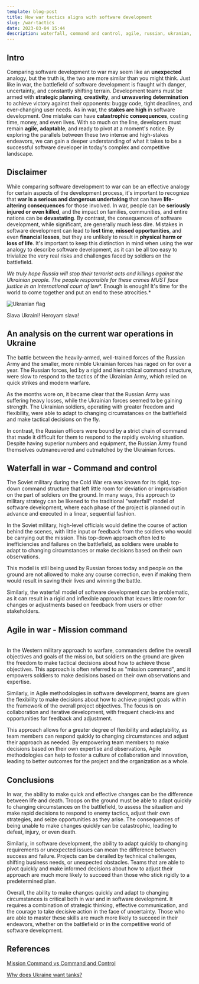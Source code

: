 ```yaml
---
template: blog-post
title: How war tactics aligns with software development
slug: /war-tactics
date: 2023-03-04 15:44
description: waterfall, command and control, agile, russian, ukranian, war, tactics, learn
---
```

## Intro

Comparing software development to war may seem like an **unexpected** analogy, but the truth is, the two are more similar than you might think. Just like in war, the battlefield of software development is fraught with danger, uncertainty, and constantly shifting terrain. Development teams must be armed with **strategic planning**, **creativity**, and **unwavering determination** to achieve victory against their opponents: buggy code, tight deadlines, and ever-changing user needs. As in war, the **stakes are high** in software development. One mistake can have **catastrophic consequences**, costing time, money, and even lives. With so much on the line, developers must remain **agile**, **adaptable**, and ready to pivot at a moment's notice. By exploring the parallels between these two intense and high-stakes endeavors, we can gain a deeper understanding of what it takes to be a successful software developer in today's complex and competitive landscape.

## Disclaimer

While comparing software development to war can be an effective analogy for certain aspects of the development process, it's important to recognize that **war is a serious and dangerous undertaking** that can have **life-altering consequences** for those involved. In war, people can be **seriously injured or even killed**, and the impact on families, communities, and entire nations can be **devastating**. By contrast, the consequences of software development, while significant, are generally much less dire. Mistakes in software development can lead to **lost time**, **missed opportunities**, and even **financial losses**, but they are unlikely to result in **physical harm or loss of life**. It's important to keep this distinction in mind when using the war analogy to describe software development, as it can be all too easy to trivialize the very real risks and challenges faced by soldiers on the battlefield.

*We truly hope Russia will stop their terrorist acts and killings against the Ukrainian people. The people responsible for these crimes MUST face justice in an international court of* law*. Enough is enough! It's time for the world to come together and put an end to these atrocities.*

![Ukranian flag](https://cdn.prgloo.com/media/4dee302d155b4c719ad83de470648d2a.jpg?width=100&height=150 "Ukranian flag")

Slava Ukraini! Heroyam slava!

## An analysis on the current war operations in Ukraine

The battle between the heavily-armed, well-trained forces of the Russian Army and the smaller, more nimble Ukrainian forces has raged on for over a year. The Russian forces, led by a rigid and hierarchical command structure, were slow to respond to the tactics of the Ukrainian Army, which relied on quick strikes and modern warfare. 

As the months wore on, it became clear that the Russian Army was suffering heavy losses, while the Ukrainian forces seemed to be gaining strength. The Ukrainian soldiers, operating with greater freedom and flexibility, were able to adapt to changing circumstances on the battlefield and make tactical decisions on the fly.

In contrast, the Russian officers were bound by a strict chain of command that made it difficult for them to respond to the rapidly evolving situation. Despite having superior numbers and equipment, the Russian Army found themselves outmaneuvered and outmatched by the Ukrainian forces.

## Waterfall in war - Command and control

The Soviet military during the Cold War era was known for its rigid, top-down command structure that left little room for deviation or improvisation on the part of soldiers on the ground. In many ways, this approach to military strategy can be likened to the traditional "waterfall" model of software development, where each phase of the project is planned out in advance and executed in a linear, sequential fashion.

In the Soviet military, high-level officials would define the course of action behind the scenes, with little input or feedback from the soldiers who would be carrying out the mission. This top-down approach often led to inefficiencies and failures on the battlefield, as soldiers were unable to adapt to changing circumstances or make decisions based on their own observations.

T﻿his model is still being used by Russian forces today and people on the ground are not allowed to make any course correction, even if making them would result in saving their lives and winning the battle.

Similarly, the waterfall model of software development can be problematic, as it can result in a rigid and inflexible approach that leaves little room for changes or adjustments based on feedback from users or other stakeholders.

## A﻿gile in war - Mission command

\
In the Western military approach to warfare, commanders define the overall objectives and goals of the mission, but soldiers on the ground are given the freedom to make tactical decisions about how to achieve those objectives. This approach is often referred to as "mission command", and it empowers soldiers to make decisions based on their own observations and expertise.

Similarly, in Agile methodologies in software development, teams are given the flexibility to make decisions about how to achieve project goals within the framework of the overall project objectives. The focus is on collaboration and iterative development, with frequent check-ins and opportunities for feedback and adjustment.

This approach allows for a greater degree of flexibility and adaptability, as team members can respond quickly to changing circumstances and adjust their approach as needed. By empowering team members to make decisions based on their own expertise and observations, Agile methodologies can help to foster a culture of collaboration and innovation, leading to better outcomes for the project and the organization as a whole.

## Conclusions

In war, the ability to make quick and effective changes can be the difference between life and death. Troops on the ground must be able to adapt quickly to changing circumstances on the battlefield, to assess the situation and make rapid decisions to respond to enemy tactics, adjust their own strategies, and seize opportunities as they arise. The consequences of being unable to make changes quickly can be catastrophic, leading to defeat, injury, or even death.

Similarly, in software development, the ability to adapt quickly to changing requirements or unexpected issues can mean the difference between success and failure. Projects can be derailed by technical challenges, shifting business needs, or unexpected obstacles. Teams that are able to pivot quickly and make informed decisions about how to adjust their approach are much more likely to succeed than those who stick rigidly to a predetermined plan.

Overall, the ability to make changes quickly and adapt to changing circumstances is critical both in war and in software development. It requires a combination of strategic thinking, effective communication, and the courage to take decisive action in the face of uncertainty. Those who are able to master these skills are much more likely to succeed in their endeavors, whether on the battlefield or in the competitive world of software development.

## References

[﻿Mission Command vs Command and Control](https://www.youtube.com/watch?v=Qu-yJ8wi6Jc&ab_channel=LopezonLeadership)

[﻿Why does Ukraine want tanks?](https://www.youtube.com/watch?v=oEmWE83P2LA&ab_channel=TheTankMuseum)
